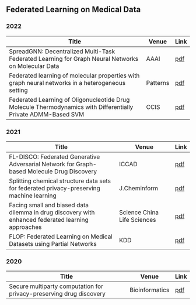 ## Federated Learning on Medical Data

### 2022

| Title                                                        | Venue    | Link                                                         |
| ------------------------------------------------------------ | -------- | ------------------------------------------------------------ |
| SpreadGNN: Decentralized Multi-Task Federated Learning for Graph Neural Networks on Molecular Data | AAAI     | [pdf](https://www.aaai.org/AAAI22Papers/AAAI-4599.HeC.pdf)   |
| Federated learning of molecular properties with graph neural networks in a heterogeneous setting | Patterns | [pdf](https://www.sciencedirect.com/science/article/pii/S2666389922001180) |
| Federated Learning of Oligonucleotide Drug Molecule Thermodynamics with Differentially Private ADMM-Based SVM | CCIS     | [pdf](https://link.springer.com/chapter/10.1007/978-3-030-93733-1_34) |

### 2021

| Title                                                        | Venue                       | Link                                                         |
| ------------------------------------------------------------ | --------------------------- | ------------------------------------------------------------ |
| FL-DISCO: Federated Generative Adversarial Network for Graph-based Molecule Drug Discovery | ICCAD                       | [pdf](https://ieeexplore.ieee.org/abstract/document/9643440) |
| Splitting chemical structure data sets for federated privacy-preserving machine learning | J.Cheminform                | [pdf](https://jcheminf.biomedcentral.com/articles/10.1186/s13321-021-00576-2) |
| Facing small and biased data dilemma in drug discovery with enhanced federated learning approaches | Science China Life Sciences | [pdf](https://link.springer.com/article/10.1007/s11427-021-1946-0) |
| FLOP: Federated Learning on Medical Datasets using Partial Networks | KDD                         | [pdf](https://dl.acm.org/doi/abs/10.1145/3447548.3467185)    |

### 2020

| Title                                                        | Venue          | Link                                                         |
| ------------------------------------------------------------ | -------------- | ------------------------------------------------------------ |
| Secure multiparty computation for privacy-preserving drug discovery | Bioinformatics | [pdf](https://watermark.silverchair.com/btaa038.pdf?token=AQECAHi208BE49Ooan9kkhW_Ercy7Dm3ZL_9Cf3qfKAc485ysgAAAuQwggLgBgkqhkiG9w0BBwagggLRMIICzQIBADCCAsYGCSqGSIb3DQEHATAeBglghkgBZQMEAS4wEQQMdcoXxZP-7dBrdXEzAgEQgIIClyqcZJ5bk8WS94gxG1TLCJ4RIluD8isSk1mjG0UlZqpqbiE6Qo-woVPAfPw3cC8uozlbEq2Ubh6uN68GNY1CrpdZl6S25sYz99bR9o8AsA139JjCKvH6NtOrs7pDxCpOQgHORfIvSYXbsRvEc-vrx013j5n68Ewcs_xIK5E7GO6M5gMMl4GoTU54PMuj05dXMuh-kQjWDaTusH-v_DTldHHn6eRhYGgNtU4shGAinoCrQM5dpbnpwQiy2iusSDjPSEOcCtcy4C7v2xs0PzZurc_Woh7PE6pbM4KMSyUj1NICHn468bWjU0YBEVGUbZNqQbE1BWxE6j1ygV8r8UiXt8B6vxPsW8JzjSzYdMojA-oCmoZM8Ru0plrKka12h4st8P-bkzfPvK9y5F6oetdaZnGMGNA9MHXZ1SnC8Da2-WV8rA-g0OBlFcKdh9k5cgf0pnt7L569QGdd_frzpI6NgnqEZwY3INxxcd6ElMUXm7mOJbBECbkPmGqREG4J6fMF5wstT1nfafteWdmLhflHGxfwMTsGmlgBSzEKalFdUt3GNCEFyeJAy6D_5_mcb3m-X81fHLJARnzcVX6LV1CvBlMk7zkuitTfeW_ZXH2u3bzRRdeZqpHcfvLHCMOA4B7FSkFw-FNkCpn8odsSxJ3DXf_ZSKNyzw8PqlHadzp48YULho3jPDdmXOQEYEBdSuj3JR8eb-GhzoaWEA2W1pzz7nr_I98CBgrWztpsWqt2IOKgqe4bLzMVKoN7Oh0cMRxSeKTc_mujFb9t9W4gs07GcwBqNsqcevy5-iJmoPZf1c37qXHu6u0kZ4SprUSh4C-G6Hhe3AXbprcwggcwLzjlVcll2T5pU86JrrPf4Ia_jNQHHN3WKGJybw) |